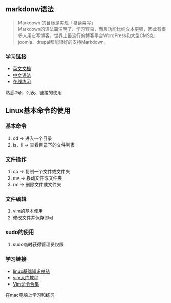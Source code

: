 ## markdonw语法
> Markdown 的目标是实现「易读易写」  
> Markdown的语法简洁明了、学习容易，而且功能比纯文本更强，因此有很多人用它写博客。世界上最流行的博客平台WordPress和大型CMS如joomla、drupal都能很好的支持Markdown。

### 学习链接
* [英文文档](http://en.wikipedia.org/wiki/Markdown)
* [中文语法](http://wowubuntu.com/markdown/)
* [在线练习](http://maxiang.info/)

熟悉#号，列表、链接的使用

## Linux基本命令的使用
### 基本命令
1. cd -> 进入一个目录
2. ls、ll -> 查看目录下的文件列表

### 文件操作
1. cp -> 复制一个文件或文件夹
2. mv -> 移动文件或文件夹
2. rm -> 删除文件或文件夹

### 文件编辑
1. vim的基本使用
2. 修改文件并保存即可

### sudo的使用
1. sudo临时获得管理员权限

### 学习链接
* [linux基础知识总结](http://www.2cto.com/os/201209/156146.html)
* [vim入门教程](http://wenku.baidu.com/link?url=oWljNF0vSRSDQhws-0LYx1WYEk2S7n-4M4b8ie3geEp9055VGjk_oEGQuR6qzRRTXD20ja6mQJbZg1zki1ypadYYnYbRMMOddoBKy8sNxU7)
* [Vim命令合集](http://www.cnblogs.com/softwaretesting/archive/2011/07/12/2104435.html)

在mac电脑上学习和练习